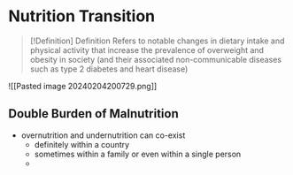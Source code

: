 # Nutrition Transition
> [!Definition] Definition
> Refers to notable changes in dietary intake and physical activity that increase the prevalence of overweight and obesity in society (and their associated non-communicable diseases such as type 2 diabetes and heart disease)

![[Pasted image 20240204200729.png]]
## Double Burden of Malnutrition
- overnutrition and undernutrition can co-exist
	- definitely within a country
	- sometimes within a family or even within a single person
	- 